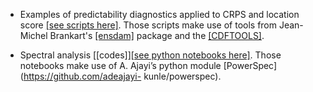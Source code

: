 
* Examples of predictability diagnostics applied to CRPS and location score [[see scripts here]]().
  Those scripts make use of tools from Jean-Michel Brankart's [[ensdam]](https://github.com/brankart/ensdam) package and the [[CDFTOOLS]](https://github.com/meom-group/CDFTOOLS).
  
* Spectral analysis [[codes]][[see python notebooks here]]().
  Those notebooks make use of A. Ajayi’s python module [PowerSpec](https://github.com/adeajayi- kunle/powerspec). 
